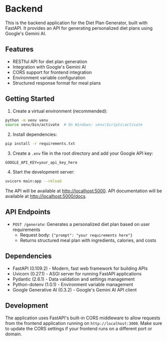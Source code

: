 # Backend

This is the backend application for the Diet Plan Generator, built with FastAPI. It provides an API for generating personalized diet plans using Google's Gemini AI.

## Features

- RESTful API for diet plan generation
- Integration with Google's Gemini AI
- CORS support for frontend integration
- Environment variable configuration
- Structured response format for meal plans

## Getting Started

1. Create a virtual environment (recommended):
```bash
python -m venv venv
source venv/bin/activate  # On Windows: venv\Scripts\activate
```

2. Install dependencies:
```bash
pip install -r requirements.txt
```

3. Create a `.env` file in the root directory and add your Google API key:
```
GOOGLE_API_KEY=your_api_key_here
```

4. Start the development server:
```bash
uvicorn main:app --reload
```

The API will be available at [http://localhost:5000](http://localhost:5000).
API documentation will be available at [http://localhost:5000/docs](http://localhost:5000/docs).

## API Endpoints

- `POST /generate`: Generates a personalized diet plan based on user requirements
  - Request body: `{"prompt": "your requirements here"}`
  - Returns structured meal plan with ingredients, calories, and costs

## Dependencies

- FastAPI (0.109.2) - Modern, fast web framework for building APIs
- Uvicorn (0.27.1) - ASGI server for running FastAPI applications
- Pydantic (2.6.1) - Data validation and settings management
- Python-dotenv (1.0.1) - Environment variable management
- Google Generative AI (0.3.2) - Google's Gemini AI API client

## Development

The application uses FastAPI's built-in CORS middleware to allow requests from the frontend application running on `http://localhost:3000`. Make sure to update the CORS settings if your frontend runs on a different port or domain.

